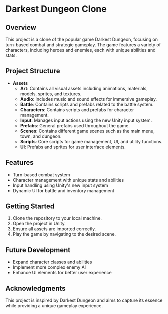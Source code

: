 # Darkest Dungeon Clone

## Overview
This project is a clone of the popular game Darkest Dungeon, focusing on turn-based combat and strategic gameplay. The game features a variety of characters, including heroes and enemies, each with unique abilities and stats.

## Project Structure
- **Assets**
  - **Art**: Contains all visual assets including animations, materials, models, sprites, and textures.
  - **Audio**: Includes music and sound effects for immersive gameplay.
  - **Battle**: Contains scripts and prefabs related to the battle system.
  - **Characters**: Contains scripts and prefabs for character management.
  - **Input**: Manages input actions using the new Unity input system.
  - **Prefabs**: General prefabs used throughout the game.
  - **Scenes**: Contains different game scenes such as the main menu, town, and dungeon.
  - **Scripts**: Core scripts for game management, UI, and utility functions.
  - **UI**: Prefabs and sprites for user interface elements.

## Features
- Turn-based combat system
- Character management with unique stats and abilities
- Input handling using Unity's new input system
- Dynamic UI for battle and inventory management

## Getting Started
1. Clone the repository to your local machine.
2. Open the project in Unity.
3. Ensure all assets are imported correctly.
4. Play the game by navigating to the desired scene.

## Future Development
- Expand character classes and abilities
- Implement more complex enemy AI
- Enhance UI elements for better user experience

## Acknowledgments
This project is inspired by Darkest Dungeon and aims to capture its essence while providing a unique gameplay experience.